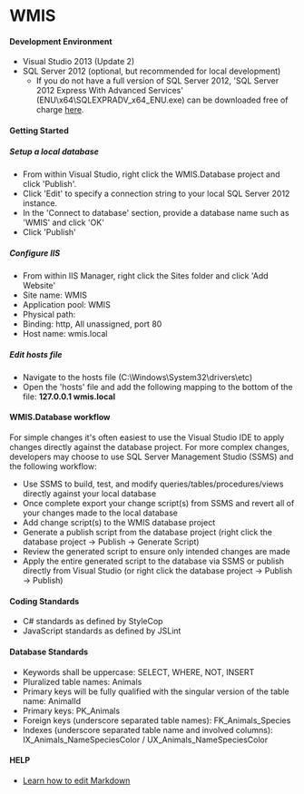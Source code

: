 # WMIS #

#### Development Environment ####

- Visual Studio 2013 (Update 2)
- SQL Server 2012 (optional, but recommended for local development)
  - If you do not have a full version of SQL Server 2012, 'SQL Server 2012 Express With Advanced Services' (ENU\x64\SQLEXPRADV\_x64\_ENU.exe) can be downloaded free of charge [here](http://www.microsoft.com/en-ca/download/details.aspx?id=29062).
  
#### Getting Started ####

##### Setup a local database #####
  - From within Visual Studio, right click the WMIS.Database project and click 'Publish'.
  - Click 'Edit' to specify a connection string to your local SQL Server 2012 instance.
  - In the 'Connect to database' section, provide a database name such as 'WMIS' and click 'OK'
  - Click 'Publish'

##### Configure IIS #####
  - From within IIS Manager, right click the Sites folder and click 'Add Website'
  - Site name: WMIS
  - Application pool: WMIS
  - Physical path: <path to your source code directory>
  - Binding: http, All unassigned, port 80 
  - Host name: wmis.local

##### Edit hosts file #####
  - Navigate to the hosts file (C:\Windows\System32\drivers\etc)
  - Open the 'hosts' file and add the following mapping to the bottom of the file: **127.0.0.1 wmis.local**

#### WMIS.Database workflow ####

For simple changes it's often easiest to use the Visual Studio IDE to apply changes directly against the database project. For more complex changes, developers may choose to use SQL Server Management Studio (SSMS) and the following workflow:

- Use SSMS to build, test, and modify queries/tables/procedures/views directly against your local database
- Once complete export your change script(s) from SSMS and revert all of your changes made to the local database 
- Add change script(s) to the WMIS database project
- Generate a publish script from the database project (right click the database project -> Publish -> Generate Script)
- Review the generated script to ensure only intended changes are made
- Apply the entire generated script to the database via SSMS or publish directly from Visual Studio (or right click the database project -> Publish -> Publish)
  
#### Coding Standards ####

- C# standards as defined by StyleCop
- JavaScript standards as defined by JSLint
	
#### Database Standards ####

- Keywords shall be uppercase: SELECT, WHERE, NOT, INSERT
- Pluralized table names: Animals
- Primary keys will be fully qualified with the singular version of the table name: AnimalId
- Primary keys: PK_Animals
- Foreign keys (underscore separated table names): FK\_Animals\_Species
- Indexes (underscore separated table name and involved columns): IX\_Animals\_NameSpeciesColor / UX\_Animals\_NameSpeciesColor

#### HELP ####

- [Learn how to edit Markdown](https://bitbucket.org/tutorials/markdowndemo)